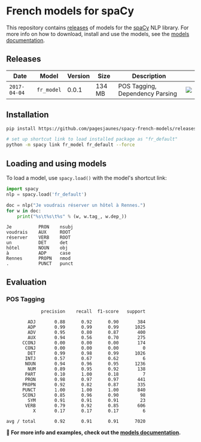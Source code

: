 # French models for spaCy

This repository contains [releases](releases) of models for the
[spaCy](https://github.com/explosion/spaCy) NLP library. For more info on how to
download, install and use the models, see the
[models documentation](https://spacy.io/docs/usage/models).

## Releases
| Date | Model | Version | Size | Description | |
| --- | --- | --- | --- | -- | --- |
| `2017-04-04` | `fr_model` | 0.0.1 | 134 MB | POS Tagging, Dependency Parsing | [![][dl]][fr_model-0.0.1]

[fr_model-0.0.1]: https://github.com/pagesjaunes/spacy-french-models/releases/download/v0.0.1-alpha/fr_model-0.0.1.tar.gz
[dl]: http://i.imgur.com/gQvPgr0.png

## Installation
```bash
pip install https://github.com/pagesjaunes/spacy-french-models/releases/download/v0.0.1-alpha/fr_model-0.0.1.tar.gz

# set up shortcut link to load installed package as "fr_default"
python -m spacy link fr_model fr_default --force
```

## Loading and using models
To load a model, use `spacy.load()` with the model's shortcut link:

```python
import spacy
nlp = spacy.load('fr_default')

doc = nlp("Je voudrais réserver un hôtel à Rennes.")
for w in doc:
    print("%s\t%s\t%s" % (w, w.tag_, w.dep_))
```

```
Je          PRON    nsubj
voudrais    AUX     ROOT
réserver    VERB    ROOT
un          DET     det
hôtel       NOUN    obj
à           ADP     case
Rennes      PROPN   nmod
.           PUNCT   punct
```


## Evaluation
### POS Tagging
```
             precision    recall  f1-score   support

        ADJ       0.88      0.92      0.90       384
        ADP       0.99      0.99      0.99      1025
        ADV       0.95      0.80      0.87       400
        AUX       0.94      0.56      0.70       275
      CCONJ       0.00      0.00      0.00       174
       CONJ       0.00      0.00      0.00         0
        DET       0.99      0.98      0.99      1026
       INTJ       0.57      0.67      0.62         6
       NOUN       0.94      0.96      0.95      1236
        NUM       0.89      0.95      0.92       138
       PART       0.10      1.00      0.18         7
       PRON       0.98      0.97      0.97       441
      PROPN       0.92      0.82      0.87       335
      PUNCT       1.00      1.00      1.00       840
      SCONJ       0.85      0.96      0.90        98
        SYM       0.91      0.91      0.91        23
       VERB       0.79      0.92      0.85       606
          X       0.17      0.17      0.17         6

avg / total       0.92      0.91      0.91      7020
```



**📖 For more info and examples, check out the [models documentation](https://spacy.io/docs/usage/models).**


